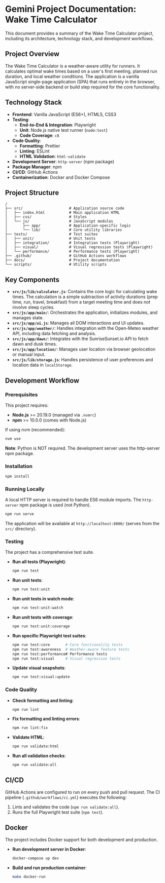 # Gemini Project Documentation: Wake Time Calculator

This document provides a summary of the Wake Time Calculator project, including its architecture, technology stack, and development workflows.

## Project Overview

The Wake Time Calculator is a weather-aware utility for runners. It calculates optimal wake times based on a user's first meeting, planned run duration, and local weather conditions. The application is a vanilla JavaScript single-page application (SPA) that runs entirely in the browser, with no server-side backend or build step required for the core functionality.

## Technology Stack

-   **Frontend**: Vanilla JavaScript (ES6+), HTML5, CSS3
-   **Testing**:
    -   **End-to-End & Integration**: Playwright
    -   **Unit**: Node.js native test runner (`node:test`)
    -   **Code Coverage**: `c8`
-   **Code Quality**:
    -   **Formatting**: Prettier
    -   **Linting**: ESLint
    -   **HTML Validation**: `html-validate`
-   **Development Server**: `http-server` (npm package)
-   **Package Manager**: npm
-   **CI/CD**: GitHub Actions
-   **Containerization**: Docker and Docker Compose

## Project Structure

```
/
├── src/                     # Application source code
│   ├── index.html           # Main application HTML
│   ├── css/                 # Styles
│   └── js/                  # JavaScript modules
│       ├── app/             # Application-specific logic
│       └── lib/             # Core utility libraries
├── tests/                   # Test suites
│   ├── unit/                # Unit tests
│   ├── integration/         # Integration tests (Playwright)
│   ├── visual/              # Visual regression tests (Playwright)
│   └── performance/         # Performance tests (Playwright)
├── .github/                 # GitHub Actions workflows
├── docs/                    # Project documentation
└── scripts/                 # Utility scripts
```

## Key Components

-   **`src/js/lib/calculator.js`**: Contains the core logic for calculating wake times. The calculation is a simple subtraction of activity durations (prep time, run, travel, breakfast) from a target meeting time and does not involve sleep cycles.
-   **`src/js/app/main/`**: Orchestrates the application, initializes modules, and manages state.
-   **`src/js/app/ui.js`**: Manages all DOM interactions and UI updates.
-   **`src/js/app/weather/`**: Handles integration with the Open-Meteo weather API, including data fetching and analysis.
-   **`src/js/app/dawn/`**: Integrates with the SunriseSunset.io API to fetch dawn and dusk times.
-   **`src/js/app/location/`**: Manages user location via browser geolocation or manual input.
-   **`src/js/lib/storage.js`**: Handles persistence of user preferences and location data in `localStorage`.

## Development Workflow

### Prerequisites

This project requires:
- **Node.js** >= 20.19.0 (managed via `.nvmrc`)
- **npm** >= 10.0.0 (comes with Node.js)

If using nvm (recommended):
```bash
nvm use
```

**Note**: Python is NOT required. The development server uses the http-server npm package.

### Installation

```bash
npm install
```

### Running Locally

A local HTTP server is required to handle ES6 module imports. The `http-server` npm package is used (not Python).

```bash
npm run serve
```

The application will be available at `http://localhost:8000/` (serves from the `src/` directory).

### Testing

The project has a comprehensive test suite.

-   **Run all tests (Playwright)**:
    ```bash
    npm run test
    ```
-   **Run unit tests**:
    ```bash
    npm run test:unit
    ```
-   **Run unit tests in watch mode**:
    ```bash
    npm run test:unit:watch
    ```
-   **Run unit tests with coverage**:
    ```bash
    npm run test:unit:coverage
    ```
-   **Run specific Playwright test suites**:
    ```bash
    npm run test:core       # Core functionality tests
    npm run test:awareness  # Weather-aware feature tests
    npm run test:performance# Performance tests
    npm run test:visual     # Visual regression tests
    ```
-   **Update visual snapshots**:
    ```bash
    npm run test:visual:update
    ```

### Code Quality

-   **Check formatting and linting**:
    ```bash
    npm run lint
    ```
-   **Fix formatting and linting errors**:
    ```bash
    npm run lint:fix
    ```
-   **Validate HTML**:
    ```bash
    npm run validate:html
    ```
-   **Run all validation checks**:
    ```bash
    npm run validate:all
    ```

## CI/CD

GitHub Actions are configured to run on every push and pull request. The CI pipeline (`.github/workflows/ci.yml`) executes the following:

1.  Lints and validates the code (`npm run validate:all`).
2.  Runs the full Playwright test suite (`npm test`).

## Docker

The project includes Docker support for both development and production.

-   **Run development server in Docker**:
    ```bash
    docker-compose up dev
    ```
-   **Build and run production container**:
    ```bash
    make docker-run
    ```
